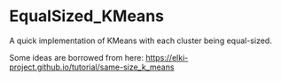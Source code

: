 # EqualSized_KMeans

A quick implementation of KMeans with each cluster being equal-sized.

Some ideas are borrowed from here: https://elki-project.github.io/tutorial/same-size_k_means
